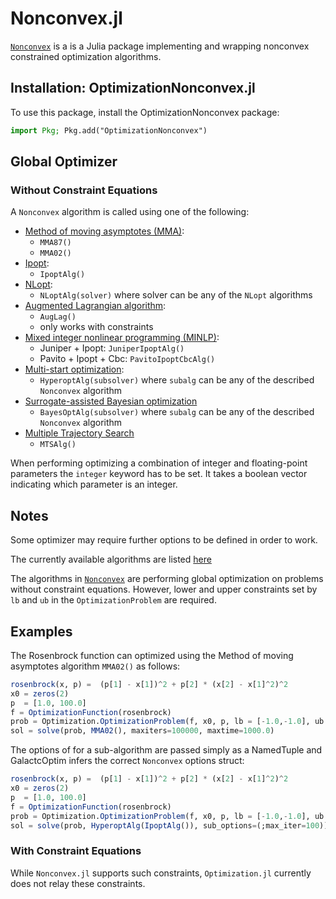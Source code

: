 # Nonconvex.jl
[`Nonconvex`](https://github.com/JuliaNonconvex/Nonconvex.jl) is a is a Julia package implementing and wrapping nonconvex constrained optimization algorithms.

## Installation: OptimizationNonconvex.jl

To use this package, install the OptimizationNonconvex package:

```julia
import Pkg; Pkg.add("OptimizationNonconvex")
```

## Global Optimizer
### Without Constraint Equations

A `Nonconvex` algorithm is called using one of the following:

* [Method of moving asymptotes (MMA)](https://julianonconvex.github.io/Nonconvex.jl/stable/algorithms/mma/#Method-of-moving-asymptotes-(MMA)):
    - `MMA87()`
    - `MMA02()`
* [Ipopt](https://julianonconvex.github.io/Nonconvex.jl/stable/algorithms/ipopt/):
    - `IpoptAlg()`
* [NLopt](https://julianonconvex.github.io/Nonconvex.jl/stable/algorithms/nlopt/):
    - `NLoptAlg(solver)` where solver can be any of the `NLopt` algorithms
* [Augmented Lagrangian algorithm](https://julianonconvex.github.io/Nonconvex.jl/stable/algorithms/auglag/):
    - `AugLag()`
    - only works with constraints
* [Mixed integer nonlinear programming (MINLP)](https://julianonconvex.github.io/Nonconvex.jl/stable/algorithms/minlp/):
    - Juniper + Ipopt: `JuniperIpoptAlg()`
    - Pavito + Ipopt + Cbc: `PavitoIpoptCbcAlg()`
* [Multi-start optimization](https://julianonconvex.github.io/Nonconvex.jl/stable/algorithms/hyperopt/):
    - `HyperoptAlg(subsolver)` where `subalg` can be any of the described `Nonconvex` algorithm
* [Surrogate-assisted Bayesian optimization](https://julianonconvex.github.io/Nonconvex.jl/stable/algorithms/surrogate/)
    - `BayesOptAlg(subsolver)` where `subalg` can be any of the described `Nonconvex` algorithm
* [Multiple Trajectory Search](https://julianonconvex.github.io/Nonconvex.jl/stable/algorithms/mts/)
    - `MTSAlg()`

When performing optimizing a combination of integer and floating-point parameters the `integer` keyword has to be set. It takes a boolean vector indicating which parameter is an integer.

## Notes

Some optimizer may require further options to be defined in order to work.

The currently available algorithms are listed [here](https://julianonconvex.github.io/Nonconvex.jl/stable/algorithms/algorithms/)

The algorithms in [`Nonconvex`](https://julianonconvex.github.io/Nonconvex.jl/stable/algorithms/algorithms/) are performing global optimization on problems without constraint equations. However, lower and upper constraints set by `lb` and `ub` in the `OptimizationProblem` are required.

## Examples

The Rosenbrock function can optimized using the Method of moving asymptotes algorithm `MMA02()` as follows:

```julia
rosenbrock(x, p) =  (p[1] - x[1])^2 + p[2] * (x[2] - x[1]^2)^2
x0 = zeros(2)
p  = [1.0, 100.0]
f = OptimizationFunction(rosenbrock)
prob = Optimization.OptimizationProblem(f, x0, p, lb = [-1.0,-1.0], ub = [1.0,1.0])
sol = solve(prob, MMA02(), maxiters=100000, maxtime=1000.0)
```

The options of for a sub-algorithm are passed simply as a NamedTuple and GalactcOptim infers the correct `Nonconvex` options struct:

```julia
rosenbrock(x, p) =  (p[1] - x[1])^2 + p[2] * (x[2] - x[1]^2)^2
x0 = zeros(2)
p  = [1.0, 100.0]
f = OptimizationFunction(rosenbrock)
prob = Optimization.OptimizationProblem(f, x0, p, lb = [-1.0,-1.0], ub = [1.0,1.0])
sol = solve(prob, HyperoptAlg(IpoptAlg()), sub_options=(;max_iter=100))
```


### With Constraint Equations
While `Nonconvex.jl` supports such constraints, `Optimization.jl` currently does not relay these constraints.



